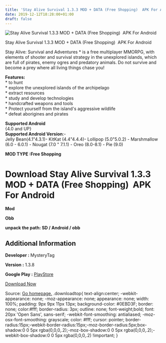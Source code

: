 ```yaml
---
title: 'Stay Alive Survival 1.3.3 MOD + DATA (Free Shopping)  APK For Android'
date: 2019-12-12T18:28:00+01:00
draft: false
---
```


![Stay Alive Survival 1.3.3 MOD + DATA (Free Shopping)  APK For Android](https://i0.wp.com/apkhome.net/wp-content/uploads/2019/12/Stay-Alive-Survival.png "Stay Alive Survival 1.3.3 MOD + DATA (Free Shopping)  APK For Android")

  

Stay Alive Survival 1.3.3 MOD + DATA (Free Shopping)  APK For Android

Stay Alive: Survival and Adventures \* is a free multiplayer MMORPG, with elements of shooter and survival strategy in the unexplored islands, which are full of pirates, enemy ogres and predatory animals. Do not survive and become a prey where all living things chase you!

**Features:**  
\* to hunt  
\* explore the unexplored islands of the archipelago  
\* extract resources  
\* study and develop technologies  
\* handcrafted weapons and tools  
\* Protect yourself from the island's aggressive wildlife  
\* defeat aborigines and pirates

**Supported Android**  
{4.0 and UP}  
**Supported Android Version**:-  
Jelly Bean(4.1"4.3.1)- KitKat (4.4"4.4.4)- Lollipop (5.0"5.0.2) - Marshmallow (6.0 - 6.0.1) - Nougat (7.0 " 7.1.1) - Oreo (8.0-8.1) - Pie (9.0)

**MOD TYPE :Free Shopping**

Download Stay Alive Survival 1.3.3 MOD + DATA (Free Shopping)  APK For Android
===============================================================================

**Mod**

**Obb**

**unpack the path: SD / Android / obb**

Additional Information
----------------------

**Developer :** MysteryTag

**Version :** 1.3.8

**Google Play :** [PlayStore](https://play.google.com/store/apps/details?id=com.MysteryTag.StayAlive)

  

[Download Now](https://store4app.co/post/stay-alive-survival-1-3-3-mod-data-free-shopping-apk-for-android_1576171376)

  
Source: [Go homepage.](https://store4app.co/post/stay-alive-survival-1-3-3-mod-data-free-shopping-apk-for-android_1576171376) .downloadtop{ text-align:center; -webkit-appearance: none; -moz-appearance: none; appearance: none; width: 100%; padding: 9px 9px 11px 13px; background-color: #0EBD3F; border: none; color:#fff; border-radius: 3px; outline: none; font-weight;bold; font: 20px 'Open Sans', sans-serif; -webkit-font-smoothing: antialiased; -moz-osx-font-smoothing: grayscale; color: #fff; cursor: pointer; border-radius:15px;-webkit-border-radius:15px;-moz-border-radius:5px;box-shadow:0 0 5px rgba(0,0,0,.2);-moz-box-shadow:0 0 5px rgba(0,0,0,.2);-webkit-box-shadow:0 0 5px rgba(0,0,0,.2) !important; }